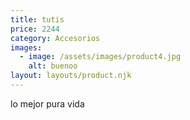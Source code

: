 ```yaml
---
title: tutis
price: 2244
category: Accesorios
images:
  - image: /assets/images/product4.jpg
    alt: buenoo
layout: layouts/product.njk
---
```

lo mejor pura vida
